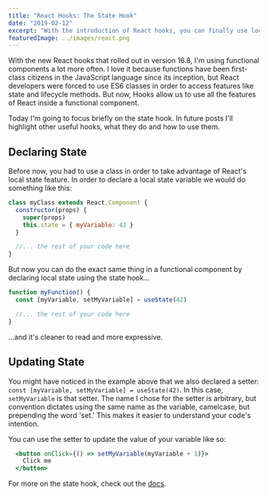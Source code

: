 ```yaml
---
title: "React Hooks: The State Hook"
date: "2019-02-12"
excerpt: "With the introduction of React hooks, you can finally use local state in functional components."
featuredImage: ../images/react.png
---
```

With the new React hooks that rolled out in version 16.8, I'm using functional components a lot more often. I love it because functions have been first-class citizens in the JavaScript language since its inception, but React developers were forced to use ES6 classes in order to access features like state and lifecycle methods. But now, Hooks allow us to use all the features of React inside a functional component.

Today I'm going to focus briefly on the state hook. In future posts I'll highlight other useful hooks, what they do and how to use them.

## Declaring State
Before now, you had to use a class in order to take advantage of React's local state feature. In order to declare a local state variable we would do something like this:

```jsx
class myClass extends React.Component {
  constructor(props) {
    super(props)
    this.state = { myVariable: 42 }
  }

  //... the rest of your code here
}
```

But now you can do the exact same thing in a functional component by declaring local state using the state hook...

```jsx
function myFunction() {
  const [myVariable, setMyVariable] = useState(42)

  //... the rest of your code here
}
```
...and it's cleaner to read and more expressive.

## Updating State

You might have noticed in the example above that we also declared a setter: `const [myVariable, setMyVariable] = useState(42)`. In this case, `setMyVariable` is that setter. The name I chose for the setter is arbitrary, but convention dictates using the same name as the variable, camelcase, but prepending the word 'set.' This makes it easier to understand your code's intention.

You can use the setter to update the value of your variable like so:

```jsx
  <button onClick={() => setMyVariable(myVariable + 1)}>
    Click me
  </button>
```

For more on the state hook, check out the [docs](https://reactjs.org/docs/hooks-state.html).